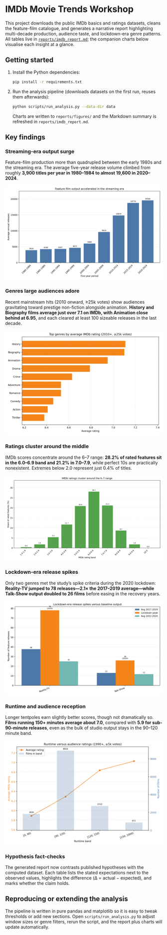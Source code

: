 # IMDb Movie Trends Workshop

This project downloads the public IMDb basics and ratings datasets, cleans the feature-film catalogue, and generates a narrative report highlighting multi-decade production, audience taste, and lockdown-era genre patterns. All tables live in [`reports/imdb_report.md`](reports/imdb_report.md); the companion charts below visualise each insight at a glance.

## Getting started

1. Install the Python dependencies:
   ```bash
   pip install -r requirements.txt
   ```
2. Run the analysis pipeline (downloads datasets on the first run, reuses them afterwards):
   ```bash
   python scripts/run_analysis.py --data-dir data
   ```
   Charts are written to `reports/figures/` and the Markdown summary is refreshed in `reports/imdb_report.md`.

## Key findings

### Streaming-era output surge

Feature-film production more than quadrupled between the early 1980s and the streaming era. The average five-year release volume climbed from roughly **3,900 titles per year in 1980–1984 to almost 19,600 in 2020–2024**.

![Five-year release growth](reports/figures/release_growth.png)

### Genres large audiences adore

Recent mainstream hits (2010 onward, ≥25k votes) show audiences gravitating toward prestige non-fiction alongside animation. **History and Biography films average just over 7.1 on IMDb, with Animation close behind at 6.95**, and each cleared at least 100 sizeable releases in the last decade.

![Top genres by rating](reports/figures/top_genres.png)

### Ratings cluster around the middle

IMDb scores concentrate around the 6–7 range: **28.2% of rated features sit in the 6.0–6.9 band and 21.2% in 7.0–7.9**, while perfect 10s are practically nonexistent. Extremes below 2.0 represent just 0.4% of titles.

![Rating distribution](reports/figures/rating_distribution.png)

### Lockdown-era release spikes

Only two genres met the study’s spike criteria during the 2020 lockdown: **Reality-TV jumped to 78 releases—2.1× the 2017–2019 average—while Talk-Show output doubled to 26 films** before easing in the recovery years.

![Lockdown genre spikes](reports/figures/lockdown_spikes.png)

### Runtime and audience reception

Longer tentpoles earn slightly better scores, though not dramatically so. **Films running 150+ minutes average about 7.0**, compared with **5.9 for sub-90-minute releases**, even as the bulk of studio output stays in the 90–120 minute band.

![Runtime vs. rating](reports/figures/runtime_vs_rating.png)

### Hypothesis fact-checks

The generated report now contrasts published hypotheses with the computed dataset. Each table lists the stated expectations next to the observed values, highlights the difference (Δ = actual − expected), and marks whether the claim holds.

## Reproducing or extending the analysis

The pipeline is written in pure pandas and matplotlib so it is easy to tweak thresholds or add new sections. Open `scripts/run_analysis.py` to adjust window sizes or genre filters, rerun the script, and the report plus charts will update automatically.
